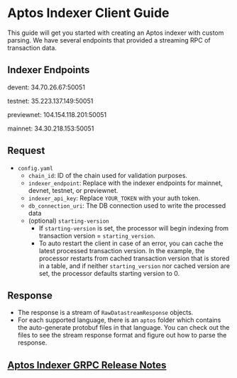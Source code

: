 # Aptos Indexer Client Guide
This guide will get you started with creating an Aptos indexer with custom parsing. We have several endpoints that provided a streaming RPC of transaction data. 

## Indexer Endpoints
devent: 34.70.26.67:50051

testnet: 35.223.137.149:50051

previewnet: 104.154.118.201:50051

mainnet: 34.30.218.153:50051

## Request
 - `config.yaml`
   - `chain_id`: ID of the chain used for validation purposes. 
   - `indexer_endpoint`: Replace with the indexer endpoints for mainnet, devnet, testnet, or previewnet. 
   - `indexer_api_key`: Replace `YOUR_TOKEN` with your auth token.
   - `db_connection_uri`: The DB connection used to write the processed data 
   - (optional) `starting-version`
     - If `starting-version` is set, the processor will begin indexing from transaction version = `starting_version`.
     - To auto restart the client in case of an error, you can cache the latest processed transaction version. In the example, the processor restarts from cached transaction version that is stored in a table, and if neither `starting_version` nor cached version are set, the processor defaults starting version to 0. 

## Response
- The response is a stream of `RawDatastreamResponse` objects.
- For each supported language, there is an `aptos` folder which contains the auto-generate protobuf files in that language. You can check out the files to see the stream response format and figure out how to parse the response. 

## [Aptos Indexer GRPC Release Notes](https://github.com/aptos-labs/aptos-core/blob/main/ecosystem/indexer-grpc/release_notes.md)
